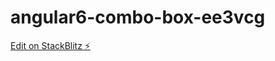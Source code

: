 # angular6-combo-box-ee3vcg

[Edit on StackBlitz ⚡️](https://stackblitz.com/edit/angular6-combo-box-ee3vcg)